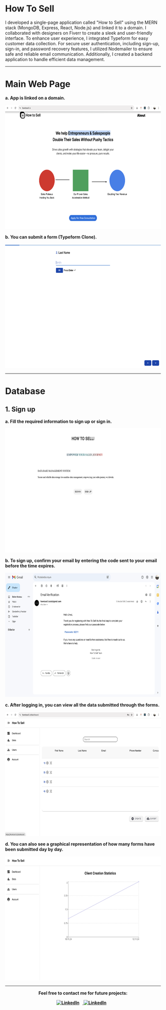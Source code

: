 # How To Sell
<p> I developed a single-page application called "How to Sell" using the MERN stack (MongoDB, Express, React, Node.js) and linked it to a domain. I collaborated with designers on Fiverr to create a sleek and user-friendly interface. To enhance user experience, I integrated Typeform for easy customer data collection. For secure user authentication, including sign-up, sign-in, and password recovery features, I utilized Nodemailer to ensure safe and reliable email communication. Additionally, I created a backend application to handle efficient data management.
  </p>
<b

<br>
<hr/>

# Main Web Page
<p> a. App is linked on a domain.  </p>
<img src="./src/assets/main.png" alt="Açıklama" width="600" height="400">

<p> b. You can submit a form (Typeform Clone).  </p>
<img src="./src/assets/form.png" alt="Açıklama" width="600" height="400">

<hr/>

# Database

## 1. Sign up

<p> a. Fill the required information to sign up or sign in.   </p>
<img src="./src/assets/dbMain.png" alt="Açıklama" width="600" height="400">

<br>
<p> b. To sign up, confirm your email by entering the code sent to your email before the time expires.  </p>
<img src="./src/assets/readmeEmail.png" alt="Açıklama" width="600" height="400">

<br>
<p> c. After logging in, you can view all the data submitted through the forms.
  </p>
<img src="./src/assets/readmeimg1.png" alt="Açıklama" width="600" height="400">

<p> d. You can also see a graphical representation of how many forms have been submitted day by day.
  </p>
<img src="./src/assets/statsReadme.png" alt="Açıklama" width="600" height="400">


<hr/>
<div style="text-align: center;">
  <p>Feel free to contact me for future projects:</p>
  <p>
    <a href="https://www.linkedin.com/in/umutpehlivan/" target="_blank">
      <img src="https://banner2.cleanpng.com/20180406/jpq/avgi8oddr.webp" alt="LinkedIn" style="width: 30px; margin-right: 10px;" />
    </a>

  <a href="mailto:umutpehlivan2078@gmail.com" target="_blank">
      <img src="https://banner2.cleanpng.com/20180406/ezq/avgd52azx.webp" alt="LinkedIn" style="width: 30px; margin-right: 10px;" />
    </a>


 
  </p>
</div>